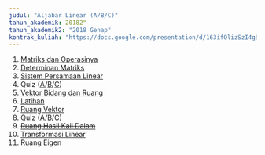 ```yaml
---
judul: "Aljabar Linear (A/B/C)"
tahun_akademik: 20182"
tahun_akademik2: "2018 Genap"
kontrak_kuliah: "https://docs.google.com/presentation/d/163ifOlizSzI4gSYhPOcVKIGO7bdTITlCWz1xG4tjEZs/edit?usp=sharing"
---
```


1. [Matriks dan Operasinya](https://docs.google.com/presentation/d/18fN_25Y_BZwPOsodvYQyJqvmaYywDud_RC7cLbyVHzk/edit?usp=sharing)
2. [Determinan Matriks](https://docs.google.com/presentation/d/15CzI1TyI7YoK5JboHKmJbjGFpVFzHBnp313ZQMSTQP0/edit?usp=sharing)
3. [Sistem Persamaan Linear](https://docs.google.com/presentation/d/1WBnnAbSiCpK9RmIB0hEJWzLMsDtfdVOn86rHg8-hvfg/edit?usp=sharing)
4. Quiz ([A](https://forms.gle/HZw5aSmZKcomDngx6)/[B](https://forms.gle/ttgJ6ah4hivPTySn9)/[C](https://forms.gle/LqX2FNks5r3g1iz79))
5. [Vektor Bidang dan Ruang](https://docs.google.com/presentation/d/1bFC5HqmkRATr-a6UuSLK-oT82J_PNIUsLF_mOH__TNo/edit?usp=sharing)
6. [Latihan](https://docs.google.com/presentation/d/1UwYlTHCoZCgBbc1iH9PeesrLZRxIvS59dA5x78wyToc/edit?usp=sharing)
7. [Ruang Vektor](https://docs.google.com/presentation/d/1ucbrinBrYWQdMf2EFvMiQksf3xUfkSlaaQgyN_ioQvA/edit?usp=sharing)
8. Quiz ([A](https://forms.gle/evEYEAA863EgCMjk6)/[B](https://forms.gle/xhGY4fynXXRzHmKv9)/[C](https://forms.gle/6zNxqq4ghsTv7KoXA))
9. ~~[Ruang Hasil Kali Dalam](https://docs.google.com/presentation/d/1HVs6SVcJjvdVntzvHb_erR2oLJHRnY73b9Afw7LkQ4E/edit?usp=sharing)~~
10. [Transformasi Linear](https://docs.google.com/presentation/d/1eLpt_-5ysdZoj57i9sCUCut0h8HfdpeLw4ZtlE_T4Vk/edit?usp=sharing)
11. Ruang Eigen